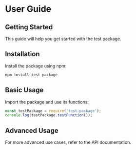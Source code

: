 # User Guide

## Getting Started

This guide will help you get started with the test package.

## Installation

Install the package using npm:

```bash
npm install test-package
```

## Basic Usage

Import the package and use its functions:

```javascript
const testPackage = require('test-package');
console.log(testPackage.testFunction());
```

## Advanced Usage

For more advanced use cases, refer to the API documentation.
